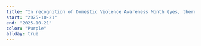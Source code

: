 ```yaml
---
title: "In recognition of Domestic Violence Awareness Month (yes, there are two of these this month) - Purple"
start: "2025-10-21"
end: "2025-10-21"
color: "Purple"
allday: true
---
```


